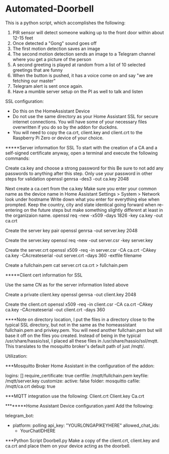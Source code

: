 # Automated-Doorbell
This is a python script, which accomplishes the following:

1. PIR sensor will detect someone walking up to the front door within about 12-15 feet
2. Once detected a "Gong" sound goes off
3. The first motion detection saves an image
4. The second motion detection sends an image to a Telegram channel where you get a picture of the person
5. A second greeting is played at random from a list of 10 selected greetings that are funny
6. When the button is pushed, it has a voice come on and say "we are fetching our master"
7. Telegram alert is sent once again.
8. Have a mumble server setup on the PI as well to talk and listen

SSL configuration:

* Do this on the HomeAssistant Device
* Do not use the same directory as your Home Assistant SSL for secure internet connections.  You will have some of your necessary files overwritten if you do so by the addon for duckdns.
* You will need to copy the ca.crt, client.key and client.crt to the Raspberry Pi Zero or device of your choice.


*****Server information for SSL
To start with the creation of a CA and a self-signed certificate anyway, open a terminal and execute the following commands:

Create ca.key and choose a strong password for this
Be sure to not add any passwords to anything after this step.
Only use your password in other steps for validation
openssl genrsa -des3 -out ca.key 2048

Next create a ca.cert from the ca.key 
Make sure you enter your common name as the device name in Home Assistant
Settings > System > Network     look under hostname
Write down what you enter for everything else when prompted. 
Keep the country, city and state identical going forward when re-entering on the future steps but make something slightly different at least in the organizaion name.
openssl req -new -x509 -days 1826 -key ca.key -out ca.crt

Create the server key pair
openssl genrsa -out server.key 2048

Create the server.key
openssl req -new -out server.csr -key server.key

Create the server.crt
openssl x509 -req -in server.csr -CA ca.crt -CAkey ca.key -CAcreateserial -out server.crt -days 360 -extfile filename

Create a fullchain.pem
cat server.crt ca.crt > fullchain.pem

*****Client cert information for SSL

Use the same CN as for the server information listed above

Create a private client.key
openssl genrsa -out client.key 2048

Create the client.crt
openssl x509 -req -in client.csr -CA ca.crt -CAkey ca.key -CAcreateserial -out client.crt -days 360


****Note on directory location, I put the files in a directory close to the typical SSL directory, but not in the same as the homeassistant fullchain.pem and privkey.pem.  You will need another fullchain.pem but will base it off on the files you created.  Instead of being in the typical /usr/share/hassio/ssl, I placed all these files in /usr/share/hassio/ssl/mqtt.  This translates to the mosquitto broker's default path of just /mqtt/.

Utilization:

***Mosquitto Broker Home Assistant in the configuration of the addon:

logins: []
require_certificate: true
certfile: /mqtt/fullchain.pem
keyfile: /mqtt/server.key
customize:
  active: false
  folder: mosquitto
cafile: /mqtt/ca.crt
debug: true

***MQTT integration use the following:
Client.crt
Client.key
Ca.crt


********Home Assistant Device configuration.yaml
Add the following:


telegram_bot:
  - platform: polling
    api_key: "YOURLONGAPIKEYHERE"
    allowed_chat_ids:
      - YourChatIDHERE


***Python Script Doorbell.py
Make a copy of the client.crt, client.key and ca.crt and place them on your device acting as the doorbell.


